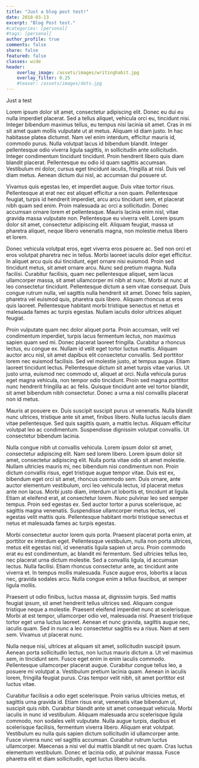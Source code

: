 ```yaml
---
title: "Just a blog post test!"
date: 2018-03-13
excerpt: "Blog Post test."
#categories: [personal]
#tags: [personal]
author_profile: true
comments: false
share: false
featured: false
classes: wide
header:
    overlay_image: /assets/images/writinghabit.jpg
    overlay_filter: 0.25
    #teaser: /assets/images/dots.jpg
---
```


Just a test

Lorem ipsum dolor sit amet, consectetur adipiscing elit. Donec eu dui eu nulla imperdiet placerat. Sed a tellus aliquet, vehicula orci eu, tincidunt nisi. Integer bibendum maximus tellus, eu tempus nisi lacinia sit amet. Cras in mi sit amet quam mollis vulputate ut at metus. Aliquam id diam justo. In hac habitasse platea dictumst. Nam vel enim interdum, efficitur mauris id, commodo purus. Nulla volutpat lacus id bibendum blandit. Integer pellentesque odio viverra ligula sagittis, in sollicitudin ante sollicitudin. Integer condimentum tincidunt tincidunt. Proin hendrerit libero quis diam blandit placerat. Pellentesque eu odio id quam sagittis accumsan. Vestibulum mi dolor, cursus eget tincidunt iaculis, fringilla at nisl. Duis vel diam metus. Aenean dictum dui nisl, ac accumsan dui posuere ut.

Vivamus quis egestas leo, et imperdiet augue. Duis vitae tortor risus. Pellentesque at erat nec est aliquet efficitur a non quam. Pellentesque feugiat, turpis id hendrerit imperdiet, arcu arcu tincidunt sem, et placerat nibh quam sed enim. Proin malesuada ac orci a sollicitudin. Donec accumsan ornare lorem et pellentesque. Mauris lacinia enim nisl, vitae gravida massa vulputate non. Pellentesque eu viverra velit. Lorem ipsum dolor sit amet, consectetur adipiscing elit. Aliquam feugiat, massa ut pharetra aliquet, neque libero venenatis magna, non molestie metus libero et lorem.

Donec vehicula volutpat eros, eget viverra eros posuere ac. Sed non orci et eros volutpat pharetra nec in tellus. Morbi laoreet iaculis dolor eget efficitur. In aliquet arcu quis dui tincidunt, eget ornare nisi euismod. Proin sed tincidunt metus, sit amet ornare arcu. Nunc sed pretium magna. Nulla facilisi. Curabitur facilisis, quam nec pellentesque aliquet, sem lacus ullamcorper massa, sit amet ullamcorper mi nibh at nunc. Morbi at nunc at leo consectetur tincidunt. Pellentesque dictum a sem vitae consequat. Duis congue rutrum nulla, vel sagittis nulla hendrerit sit amet. Donec felis sapien, pharetra vel euismod quis, pharetra quis libero. Aliquam rhoncus at eros quis laoreet. Pellentesque habitant morbi tristique senectus et netus et malesuada fames ac turpis egestas. Nullam iaculis dolor ultrices aliquet feugiat.

Proin vulputate quam nec dolor aliquet porta. Proin accumsan, velit vel condimentum imperdiet, turpis lacus fermentum lectus, non maximus sapien quam sed mi. Donec placerat laoreet fringilla. Curabitur a rhoncus lectus, eu congue ex. Nullam id velit eget tortor luctus mattis. Aliquam auctor arcu nisl, sit amet dapibus elit consectetur convallis. Sed porttitor lorem nec euismod facilisis. Sed vel molestie justo, at tempus augue. Etiam laoreet tincidunt lectus. Pellentesque dictum sit amet turpis vitae varius. Ut justo urna, euismod nec commodo ut, aliquet at orci. Nulla vehicula purus eget magna vehicula, non tempor odio tincidunt. Proin sed magna porttitor nunc hendrerit fringilla ac ac felis. Quisque tincidunt ante vel tortor blandit, sit amet bibendum nibh consectetur. Donec a urna a nisl convallis placerat non id metus.

Mauris at posuere ex. Duis suscipit suscipit purus ut venenatis. Nulla blandit nunc ultrices, tristique ante sit amet, finibus libero. Nulla luctus iaculis diam vitae pellentesque. Sed quis sagittis quam, a mattis lectus. Aliquam efficitur volutpat leo ac condimentum. Suspendisse dignissim volutpat convallis. Ut consectetur bibendum lacinia.

Nulla congue nibh ut convallis vehicula. Lorem ipsum dolor sit amet, consectetur adipiscing elit. Nam sed lorem libero. Lorem ipsum dolor sit amet, consectetur adipiscing elit. Nulla porta vitae odio sit amet molestie. Nullam ultricies mauris mi, nec bibendum nisi condimentum non. Proin dictum convallis risus, eget tristique augue tempor vitae. Duis est ex, bibendum eget orci sit amet, rhoncus commodo sem. Duis ornare, ante auctor elementum vestibulum, orci leo vehicula lectus, id placerat metus ante non lacus. Morbi justo diam, interdum ut lobortis et, tincidunt at ligula. Etiam at eleifend erat, at consectetur lorem. Nunc pulvinar leo sed semper tempus. Proin sed egestas ex. Sed auctor tortor a purus scelerisque, ac sagittis magna venenatis. Suspendisse ullamcorper metus lectus, vel egestas velit mattis quis. Pellentesque habitant morbi tristique senectus et netus et malesuada fames ac turpis egestas.

Morbi consectetur auctor lorem quis porta. Praesent placerat porta enim, at porttitor ex interdum eget. Pellentesque vestibulum, nulla non porta ultrices, metus elit egestas nisl, id venenatis ligula sapien ut arcu. Proin commodo erat eu est condimentum, ac blandit mi fermentum. Sed ultricies tellus leo, nec placerat urna dictum molestie. Sed a convallis ligula, id accumsan lectus. Nulla facilisi. Etiam rhoncus consectetur ante, ac tincidunt ante viverra et. In tempus mollis malesuada. Fusce augue eros, lobortis a lacus nec, gravida sodales arcu. Nulla congue enim a tellus faucibus, at semper ligula mollis.

Praesent ut odio finibus, luctus massa at, dignissim turpis. Sed mattis feugiat ipsum, sit amet hendrerit tellus ultrices sed. Aliquam congue tristique neque a molestie. Praesent eleifend imperdiet nunc at scelerisque. Morbi at est tempor, ullamcorper odio vel, malesuada nisl. Praesent tristique tortor eget urna luctus laoreet. Aenean et nunc gravida, sagittis augue nec, iaculis quam. Sed in nunc a leo consectetur sagittis eu a risus. Nam at sem sem. Vivamus ut placerat nunc.

Nulla neque nisi, ultrices at aliquam sit amet, sollicitudin suscipit ipsum. Aenean porta sollicitudin lectus, non luctus mauris dictum a. Ut vel maximus sem, in tincidunt sem. Fusce eget enim in enim iaculis commodo. Pellentesque ullamcorper placerat augue. Curabitur congue tellus leo, a posuere mi volutpat a. Vestibulum pretium lacinia quam. Aenean in iaculis lorem, fringilla feugiat purus. Cras tempor velit nibh, sit amet porttitor est luctus vitae.

Curabitur facilisis a odio eget scelerisque. Proin varius ultricies metus, et sagittis urna gravida id. Etiam risus erat, venenatis vitae bibendum ut, suscipit quis nibh. Curabitur blandit ante sit amet consequat vehicula. Morbi iaculis in nunc id vestibulum. Aliquam malesuada arcu scelerisque ligula commodo, non sodales velit vulputate. Nulla augue turpis, dapibus et scelerisque facilisis, fermentum viverra libero. Aliquam erat volutpat. Vestibulum eu nulla quis sapien dictum sollicitudin id ullamcorper ante. Fusce viverra nunc vel sagittis accumsan. Curabitur rutrum luctus ullamcorper. Maecenas a nisi vel dui mattis blandit ut nec quam. Cras luctus elementum vestibulum. Donec et lacinia odio, at pulvinar massa. Fusce pharetra elit et diam sollicitudin, eget luctus libero iaculis.
